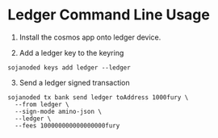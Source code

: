 # Ledger Command Line Usage

1. Install the cosmos app onto ledger device.

2. Add a ledger key to the keyring
```shell
sojanoded keys add ledger --ledger
```
3. Send a ledger signed transaction
```shell
sojanoded tx bank send ledger toAddress 1000fury \
  --from ledger \
  --sign-mode amino-json \
  --ledger \
  --fees 100000000000000000fury
```